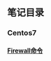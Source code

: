 ## 笔记目录

### Centos7
####  [Firewall命令](https://github.com/jiangwhua15/soft_install/blob/main/firewall.md)

